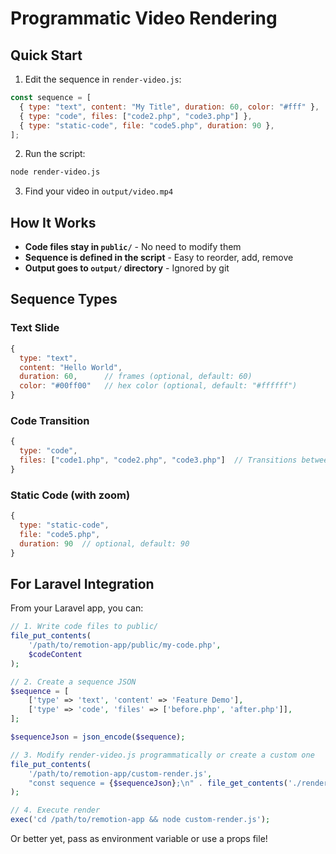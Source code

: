 # Programmatic Video Rendering

## Quick Start

1. Edit the sequence in `render-video.js`:

```javascript
const sequence = [
  { type: "text", content: "My Title", duration: 60, color: "#fff" },
  { type: "code", files: ["code2.php", "code3.php"] },
  { type: "static-code", file: "code5.php", duration: 90 },
];
```

2. Run the script:

```bash
node render-video.js
```

3. Find your video in `output/video.mp4`

## How It Works

- **Code files stay in `public/`** - No need to modify them
- **Sequence is defined in the script** - Easy to reorder, add, remove
- **Output goes to `output/` directory** - Ignored by git

## Sequence Types

### Text Slide
```javascript
{
  type: "text",
  content: "Hello World",
  duration: 60,      // frames (optional, default: 60)
  color: "#00ff00"   // hex color (optional, default: "#ffffff")
}
```

### Code Transition
```javascript
{
  type: "code",
  files: ["code1.php", "code2.php", "code3.php"]  // Transitions between these
}
```

### Static Code (with zoom)
```javascript
{
  type: "static-code",
  file: "code5.php",
  duration: 90  // optional, default: 90
}
```

## For Laravel Integration

From your Laravel app, you can:

```php
// 1. Write code files to public/
file_put_contents(
    '/path/to/remotion-app/public/my-code.php',
    $codeContent
);

// 2. Create a sequence JSON
$sequence = [
    ['type' => 'text', 'content' => 'Feature Demo'],
    ['type' => 'code', 'files' => ['before.php', 'after.php']],
];

$sequenceJson = json_encode($sequence);

// 3. Modify render-video.js programmatically or create a custom one
file_put_contents(
    '/path/to/remotion-app/custom-render.js',
    "const sequence = {$sequenceJson};\n" . file_get_contents('./render-video.js')
);

// 4. Execute render
exec('cd /path/to/remotion-app && node custom-render.js');
```

Or better yet, pass as environment variable or use a props file!
